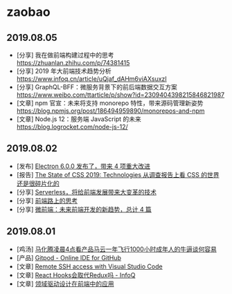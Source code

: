 # zaobao

## 2019.08.05

- [分享] 我在做前端构建过程中的思考 https://zhuanlan.zhihu.com/p/74381415
- [分享] 2019 年大前端技术趋势分析 https://www.infoq.cn/article/uQjaf_dAHm6viAXsuxzI
- [分享] GraphQL-BFF：微服务背景下的前后端数据交互方案 https://www.weibo.com/ttarticle/p/show?id=2309404398215846821987
- [文章] npm 官宣：未来将支持 monorepo 特性，带来源码管理新姿势 https://blog.npmjs.org/post/186494959890/monorepos-and-npm
- [文章] Node.js 12：服务端 JavaScript 的未来 https://blog.logrocket.com/node-js-12/

## 2019.08.02

- [发布] [Electron 6.0.0 发布了，带来 4 项重大改进](https://github.com/electron/electron/releases/tag/v6.0.0)
- [报告] [The State of CSS 2019: Technologies 从调查报告上看 CSS 的世界还是很碎片化的](https://2019.stateofcss.com/technologies)
- [分享] [Serverless，将给前端发展带来大变革的技术](https://mp.weixin.qq.com/s/ooX7uMFjxFfSai9URo6kYw)
- [分享] [前端路上的思考](https://www.infoq.cn/article/bLJfJg5_Eq2yOlW5VBaP)
- [分享] [微前端：未来前端开发的新趋势，总计 4 篇](https://github.com/xitu/gold-miner/blob/master/TODO1/micro-frontends-1.md)

## 2019.08.01

- [鸡汤] [马化腾凌晨4点看产品马云一年飞行1000小时成年人的牛逼谈何容易](https://mp.weixin.qq.com/s/V-2NfgbqxjAe9RhNlOGSLA)
- [产品] [Gitpod - Online IDE for GitHub ](https://www.gitpod.io/)
- [文章] [Remote SSH access with Visual Studio Code](https://code.visualstudio.com/blogs/2019/07/25/remote-ssh)
- [文章] [React Hooks会取代Redux吗 - InfoQ](https://www.infoq.cn/article/EzeULAM0q8uZeJTWy*rH)
- [文章] [领域驱动设计在前端中的应用](https://github.com/Vincedream/ddd-fe-demo)
